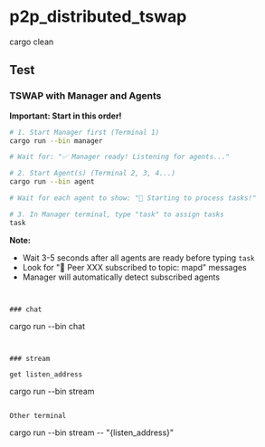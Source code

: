 # p2p_distributed_tswap


cargo clean

## Test

### TSWAP with Manager and Agents

**Important: Start in this order!**

```bash
# 1. Start Manager first (Terminal 1)
cargo run --bin manager

# Wait for: "✅ Manager ready! Listening for agents..."

# 2. Start Agent(s) (Terminal 2, 3, 4...)
cargo run --bin agent

# Wait for each agent to show: "🚀 Starting to process tasks!"

# 3. In Manager terminal, type "task" to assign tasks
task
```

**Note:** 
- Wait 3-5 seconds after all agents are ready before typing `task`
- Look for "🔗 Peer XXX subscribed to topic: mapd" messages
- Manager will automatically detect subscribed agents

```


### chat 

```
cargo run --bin chat     
```


### stream

get listen_address

```
cargo run --bin stream

```

Other terminal

```
cargo run --bin stream -- "{listen_address}"

```
